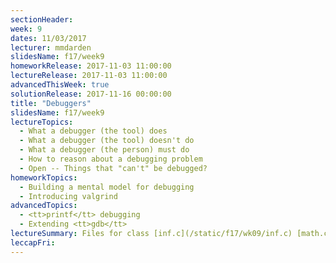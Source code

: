 ```yaml
---
sectionHeader:
week: 9
dates: 11/03/2017
lecturer: mmdarden
slidesName: f17/week9
homeworkRelease: 2017-11-03 11:00:00
lectureRelease: 2017-11-03 11:00:00
advancedThisWeek: true
solutionRelease: 2017-11-16 00:00:00
title: "Debuggers"
slidesName: f17/week9
lectureTopics:
  - What a debugger (the tool) does
  - What a debugger (the tool) doesn't do
  - What a debugger (the person) must do
  - How to reason about a debugging problem
  - Open -- Things that "can't" be debugged?
homeworkTopics:
  - Building a mental model for debugging
  - Introducing valgrind
advancedTopics:
  - <tt>printf</tt> debugging
  - Extending <tt>gdb</tt>
lectureSummary: Files for class [inf.c](/static/f17/wk09/inf.c) [math.c](/static/f17/wk09/math.c)
leccapFri:
---
```

